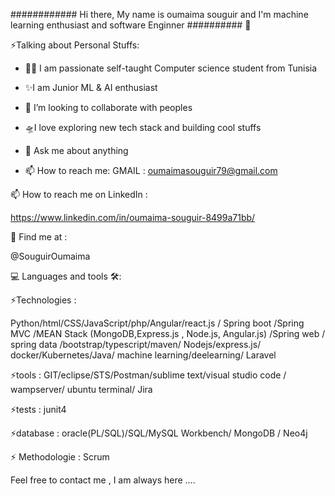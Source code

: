 ############ Hi there, My name is oumaima souguir and I'm  machine learning enthusiast and software Enginner ########## 👋
 
⚡️Talking about Personal Stuffs:

- 👩‍💻 I am passionate self-taught Computer science student from Tunisia
- ✨I am Junior  ML & AI enthusiast
- 👯 I’m looking to collaborate with peoples
- 🛸I love exploring new tech stack and building cool stuffs
- 💬 Ask me about anything

- 📫 How to reach me:
  GMAIL : oumaimasouguir79@gmail.com  
  
 📫 How to reach me on LinkedIn : 
 
 https://www.linkedin.com/in/oumaima-souguir-8499a71bb/
 
 🙌 Find me at :

  @SouguirOumaima

 💻 Languages and tools 🛠️:
 
 
⚡️Technologies :

Python/html/CSS/JavaScript/php/Angular/react.js / Spring
boot /Spring MVC /MEAN Stack (MongoDB,Express.js , Node.js, Angular.js) /Spring web / spring data 
/bootstrap/typescript/maven/ Nodejs/express.js/
docker/Kubernetes/Java/ machine learning/deelearning/ Laravel 

⚡️tools :
GIT/eclipse/STS/Postman/sublime text/visual studio
code / wampserver/ ubuntu terminal/ Jira

⚡️tests : junit4 

⚡️database : 
oracle(PL/SQL)/SQL/MySQL Workbench/ MongoDB / Neo4j 

⚡️ Methodologie : Scrum 
 
Feel free to contact me , I am always here .... 

